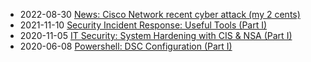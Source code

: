 * 2022-08-30 [News: Cisco Network recent cyber attack (my 2 cents)](/2022-08-30-cisco-cyber-attack/?utm_source=blog&utm_medium=blog&utm_content=recent)
* 2021-11-10 [Security Incident Response: Useful Tools (Part I)](/2021-11-10-tools-incident-response/?utm_source=blog&utm_medium=blog&utm_content=recent)
* 2020-11-05 [IT Security: System Hardening with CIS & NSA (Part I)](/2020-11-05-Improve-security-with-CIS-NSA-Benchmark/?utm_source=blog&utm_medium=blog&utm_content=recent)
* 2020-06-08 [Powershell: DSC Configuration (Part I)](/2020-06-08-powershell-dsc-configuration/?utm_source=blog&utm_medium=blog&utm_content=recent)
